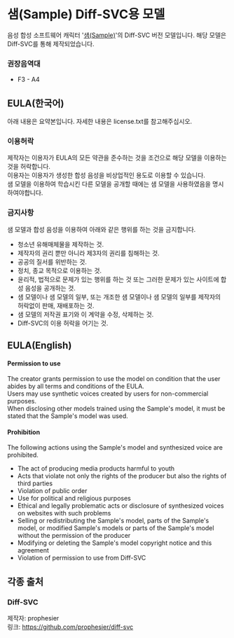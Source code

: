 # 샘(Sample) Diff-SVC용 모델
음성 합성 소프트웨어 캐릭터 '[샘(Sample)](https://blog.naver.com/aniana00/222054517943)'의 Diff-SVC 버전 모델입니다.
해당 모델은 Diff-SVC를 통해 제작되었습니다.

### 권장음역대
* F3 - A4

## EULA(한국어)
아래 내용은 요약본입니다. 자세한 내용은 license.txt를 참고해주십시오.

### 이용허락
제작자는 이용자가 EULA의 모든 약관을 준수하는 것을 조건으로 해당 모델을 이용하는 것을 허락합니다.<br>
이용자는 이용자가 생성한 합성 음성을 비상업적인 용도로 이용할 수 있습니다.<br>
샘 모델을 이용하여 학습시킨 다른 모델을 공개할 때에는 샘 모델을 사용하였음을 명시하여야합니다.

### 금지사항
샘 모델과 합성 음성을 이용하여 아래와 같은 행위를 하는 것을 금지합니다.
* 청소년 유해매체물을 제작하는 것.
* 제작자의 권리 뿐만 아니라 제3자의 권리를 침해하는 것.
* 공공의 질서를 위반하는 것.
* 정치, 종교 목적으로 이용하는 것.
* 윤리적, 법적으로 문제가 있는 행위를 하는 것 또는 그러한 문제가 있는 사이트에 합성 음성을 공개하는 것.
* 샘 모델이나 샘 모델의 일부, 또는 개조한 샘 모델이나 샘 모델의 일부를 제작자의 허락없이 판매, 재배포하는 것.
* 샘 모델의 저작권 표기와 이 계약을 수정, 삭제하는 것.
* Diff-SVC의 이용 허락을 어기는 것.

## EULA(English)
#### Permission to use
The creator grants permission to use the model on condition that the user abides by all terms and conditions of
the EULA. <br>
Users may use synthetic voices created by users for non-commercial purposes.<br>
When disclosing other models trained using the Sample's model, it must be stated that the Sample's model was used.

#### Prohibition
The following actions using the Sample's model and synthesized voice are prohibited.
* The act of producing media products harmful to youth
* Acts that violate not only the rights of the producer but also the rights of third parties
* Violation of public order
* Use for political and religious purposes
* Ethical and legally problematic acts or disclosure of synthesized voices on websites with such problems
* Selling or redistributing the Sample's model, parts of the Sample's model, or modified Sample's models or parts of the Sample's model without the permission of the producer
* Modifying or deleting the Sample's model copyright notice and this agreement
* Violation of permission to use from Diff-SVC

## 각종 출처
### Diff-SVC
제작자: prophesier <br>
링크: https://github.com/prophesier/diff-svc
